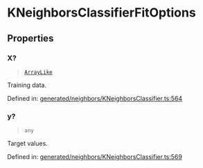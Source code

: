 # KNeighborsClassifierFitOptions

## Properties

### X?

> [`ArrayLike`](../types/ArrayLike.md)

Training data.

Defined in:  [generated/neighbors/KNeighborsClassifier.ts:564](https://github.com/transitive-bullshit/scikit-learn-ts/blob/122b3c0/packages/sklearn/src/generated/neighbors/KNeighborsClassifier.ts#L564)

### y?

> `any`

Target values.

Defined in:  [generated/neighbors/KNeighborsClassifier.ts:569](https://github.com/transitive-bullshit/scikit-learn-ts/blob/122b3c0/packages/sklearn/src/generated/neighbors/KNeighborsClassifier.ts#L569)
